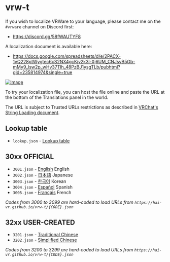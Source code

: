 # vrw-t

If you wish to localize VRWare to your language, please contact me on the `#vrware` channel on Discord first:

- https://discord.gg/58fWAUTYF8

A localization document is available here:

- https://docs.google.com/spreadsheets/d/e/2PACX-1vQ228ptWygtec6cS2NX4gcKjv2k3l-Xj6UM_CNJsvB5Gb-mMy9_lsw2p_wHv37Tlh_48PzBJ1ysgTLb/pubhtml?gid=235814974&single=true

[![image](https://github.com/hai-vr/vrw-t/assets/60819407/1a2c32ba-a3a2-48a6-805e-b25bb8115f1b)](https://docs.google.com/spreadsheets/d/e/2PACX-1vQ228ptWygtec6cS2NX4gcKjv2k3l-Xj6UM_CNJsvB5Gb-mMy9_lsw2p_wHv37Tlh_48PzBJ1ysgTLb/pubhtml?gid=235814974&single=true)

To try your localization file, you can host the file online and paste the URL at the bottom of the Translations panel in the world.

The URL is subject to Trusted URLs restrictions as described in [VRChat's String Loading document](https://creators.vrchat.com/worlds/udon/string-loading/).

## Lookup table

- `lookup.json` - [Lookup table](lookup.json)

## 30xx OFFICIAL

- `3001.json` - [English](3001.json) English
- `3002.json` - [日本語](3002.json) Japanese
- `3003.json` - [한국어](3003.json) Korean
- `3004.json` - [Español](3004.json) Spanish
- `3005.json` - [Français](3005.json) French

*Codes from 3000 to 3099 are hard-coded to load URLs from `https://hai-vr.github.io/vrw-t/{CODE}.json`*

## 32xx USER-CREATED

- `3201.json` - [Traditional Chinese](3201.json) 
- `3202.json` - [Simplified Chinese](3202.json)

*Codes from 3200 to 3299 are hard-coded to load URLs from `https://hai-vr.github.io/vrw-t/{CODE}.json`*
